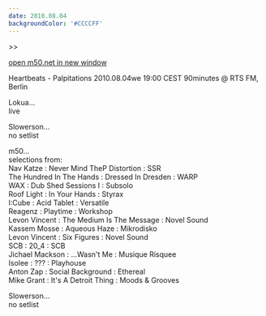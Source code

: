 ```yaml
---
date: 2010.08.04
backgroundColor: '#CCCCFF'
---
```


\>>

[open m50.net in new window  
](http://m50.net/)  

Heartbeats - Palpitations 2010.08.04we 19:00 CEST 90minutes @ RTS FM, Berlin  

Lokua...  
live  

Slowerson...  
no setlist  

m50...  
selections from:  
Nav Katze : Never Mind TheP Distortion : SSR  
The Hundred In The Hands : Dressed In Dresden : WARP  
WAX : Dub Shed Sessions I : Subsolo  
Roof Light : In Your Hands : Styrax  
I:Cube : Acid Tablet : Versatile  
Reagenz : Playtime : Workshop  
Levon Vincent : The Medium Is The Message : Novel Sound  
Kassem Mosse : Aqueous Haze : Mikrodisko  
Levon Vincent : Six Figures : Novel Sound  
SCB : 20\_4 : SCB  
Jichael Mackson : ...Wasn't Me : Musique Risquee  
Isolee : ??? : Playhouse  
Anton Zap : Social Background : Ethereal  
Mike Grant : It's A Detroit Thing : Moods & Grooves  

Slowerson...  
no setlist